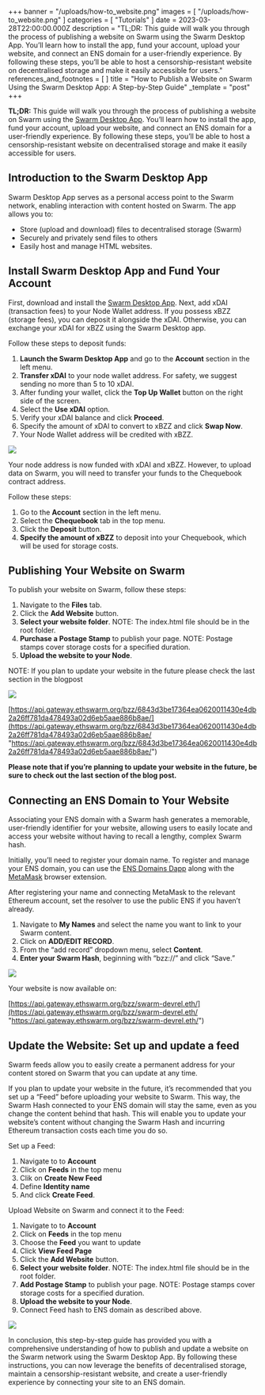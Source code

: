 +++
banner = "/uploads/how-to_website.png"
images = [ "/uploads/how-to_website.png" ]
categories = [ "Tutorials" ]
date = 2023-03-28T22:00:00.000Z
description = "TL;DR: This guide will walk you through the process of publishing a website on Swarm using the Swarm Desktop App. You’ll learn how to install the app, fund your account, upload your website, and connect an ENS domain for a user-friendly experience. By following these steps, you’ll be able to host a censorship-resistant website on decentralised storage and make it easily accessible for users."
references_and_footnotes = [ ]
title = "How to Publish a Website on Swarm Using the Swarm Desktop App: A Step-by-Step Guide"
_template = "post"
+++

**TL;DR:** This guide will walk you through the process of publishing a website on Swarm using the [Swarm Desktop App](https://desktop.ethswarm.org/). You’ll learn how to install the app, fund your account, upload your website, and connect an ENS domain for a user-friendly experience. By following these steps, you’ll be able to host a censorship-resistant website on decentralised storage and make it easily accessible for users.

## Introduction to the Swarm Desktop App

Swarm Desktop App serves as a personal access point to the Swarm network, enabling interaction with content hosted on Swarm. The app allows you to:

- Store (upload and download) files to decentralised storage (Swarm)
- Securely and privately send files to others
- Easily host and manage HTML websites.

## Install Swarm Desktop App and Fund Your Account

First, download and install the [Swarm Desktop App](https://desktop.ethswarm.org/). Next, add xDAI (transaction fees) to your Node Wallet address. If you possess xBZZ (storage fees), you can deposit it alongside the xDAI. Otherwise, you can exchange your xDAI for xBZZ using the Swarm Desktop app.

Follow these steps to deposit funds:

1. **Launch the Swarm Desktop App** and go to the **Account** section in the left menu.
2. **Transfer xDAI** to your node wallet address. For safety, we suggest sending no more than 5 to 10 xDAI.
3. After funding your wallet, click the **Top Up Wallet** button on the right side of the screen.
4. Select the **Use xDAI** option.
5. Verify your xDAI balance and click **Proceed**.
6. Specify the amount of xDAI to convert to xBZZ and click **Swap Now**.
7. Your Node Wallet address will be credited with xBZZ.

![](https://i.imgur.com/CALz1UF.gif)

Your node address is now funded with xDAI and xBZZ. However, to upload data on Swarm, you will need to transfer your funds to the Chequebook contract address.

Follow these steps:

1. Go to the **Account** section in the left menu.
2. Select the **Chequebook** tab in the top menu.
3. Click the **Deposit** button.
4. **Specify the amount of xBZZ** to deposit into your Chequebook, which will be used for storage costs.

## Publishing Your Website on Swarm

To publish your website on Swarm, follow these steps:

1. Navigate to the **Files** tab.
2. Click the **Add Website** button.
3. **Select your website folder**. NOTE: The index.html file should be in the root folder.
4. **Purchase a Postage Stamp** to publish your page. NOTE: Postage stamps cover storage costs for a specified duration.
5. **Upload the website to your Node**.

NOTE: If you plan to update your website in the future please check the last section in the blogpost

![](https://i.imgur.com/KYhL83L.gif)

[https://api.gateway.ethswarm.org/bzz/6843d3be17364ea0620011430e4db2a26ff781da478493a02d6eb5aae886b8ae/](https://api.gateway.ethswarm.org/bzz/6843d3be17364ea0620011430e4db2a26ff781da478493a02d6eb5aae886b8ae/ "https://api.gateway.ethswarm.org/bzz/6843d3be17364ea0620011430e4db2a26ff781da478493a02d6eb5aae886b8ae/")

**Please note that if you’re planning to update your website in the future, be sure to check out the last section of the blog post.**

## Connecting an ENS Domain to Your Website

Associating your ENS domain with a Swarm hash generates a memorable, user-friendly identifier for your website, allowing users to easily locate and access your website without having to recall a lengthy, complex Swarm hash.

Initially, you’ll need to register your domain name. To register and manage your ENS domain, you can use the [ENS Domains Dapp](https://app.ens.domains/) along with the [MetaMask](https://metamask.io/) browser extension.

After registering your name and connecting MetaMask to the relevant Ethereum account, set the resolver to use the public ENS if you haven’t already.

1. Navigate to **My Names** and select the name you want to link to your Swarm content.
2. Click on **ADD/EDIT RECORD**.
3. From the “add record” dropdown menu, select **Content**.
4. **Enter your Swarm Hash**, beginning with “bzz://” and click “Save.”

![](https://i.imgur.com/JlhCVMz.gif)

Your website is now available on:

[https://api.gateway.ethswarm.org/bzz/swarm-devrel.eth/](https://api.gateway.ethswarm.org/bzz/swarm-devrel.eth/ "https://api.gateway.ethswarm.org/bzz/swarm-devrel.eth/")

## Update the Website: Set up and update a feed

Swarm feeds allow you to easily create a permanent address for your content stored on Swarm that you can update at any time.

If you plan to update your website in the future, it’s recommended that you set up a “Feed” before uploading your website to Swarm. This way, the Swarm Hash connected to your ENS domain will stay the same, even as you change the content behind that hash. This will enable you to update your website’s content without changing the Swarm Hash and incurring Ethereum transaction costs each time you do so.

Set up a Feed:

1. Navigate to to **Account**
2. Click on **Feeds** in the top menu
3. Clik on **Create New Feed**
4. Define **Identity name**
5. And click **Create Feed**.

Upload Website on Swarm and connect it to the Feed:

1. Navigate to to **Account**
2. Click on **Feeds** in the top menu
3. Choose the **Feed** you want to update
4. Click **View Feed Page**
5. Click the **Add Website** button.
6. **Select your website folder**. NOTE: The index.html file should be in the root folder.
7. **Add Postage Stamp** to publish your page. NOTE: Postage stamps cover storage costs for a specified duration.
8. **Upload the website to your Node**.
9. Connect Feed hash to ENS domain as described above.

![](https://i.imgur.com/oCNQejB.gif)

In conclusion, this step-by-step guide has provided you with a comprehensive understanding of how to publish and update a website on the Swarm network using the Swarm Desktop App. By following these instructions, you can now leverage the benefits of decentralised storage, maintain a censorship-resistant website, and create a user-friendly experience by connecting your site to an ENS domain.
